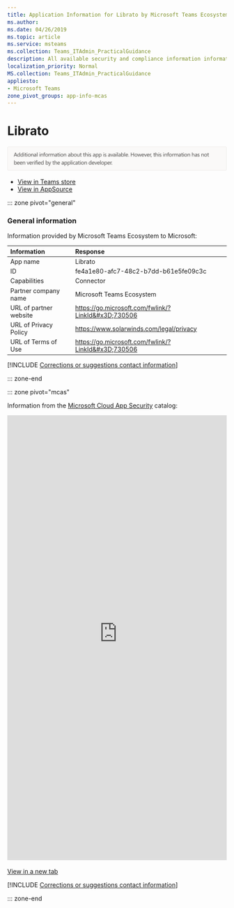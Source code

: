 ```yaml
---
title: Application Information for Librato by Microsoft Teams Ecosystem
ms.author: 
ms.date: 04/26/2019
ms.topic: article
ms.service: msteams
ms.collection: Teams_ITAdmin_PracticalGuidance
description: All available security and compliance information information for Librato, its data handling policies, its Microsoft Cloud App Security app catalog information, and security/compliance information in the CSA STAR registry.
localization_priority: Normal
MS.collection: Teams_ITAdmin_PracticalGuidance
appliesto:
- Microsoft Teams
zone_pivot_groups: app-info-mcas
---
```

# Librato

<p></p><img alt="Non-attested image" src="./images/unattested.png" width="650"/>

* <a href="https://teams.microsoft.com/l/app/fe4a1e80-afc7-48c2-b7dd-b61e5fe09c3c" target="_blank">View in Teams store</a>
* <a href="https://appsource.microsoft.com/en-us/product/office/WA104381576" target="_blank">View in AppSource</a>

::: zone pivot="general"

### General information

Information provided by Microsoft Teams Ecosystem to Microsoft:

| **Information** | **Response** |
|:----------------|:-------------|
| App name | Librato |
| ID | fe4a1e80-afc7-48c2-b7dd-b61e5fe09c3c |
| Capabilities | Connector |
| Partner company name | Microsoft Teams Ecosystem |
| URL of partner website | <https://go.microsoft.com/fwlink/?LinkId&#x3D;730506> |
| URL of Privacy Policy | <https://www.solarwinds.com/legal/privacy> |
| URL of Terms of Use | <https://go.microsoft.com/fwlink/?LinkId&#x3D;730506> |

 [!INCLUDE [Corrections or suggestions contact information](./includes/corrections-or-suggestions.md)]

::: zone-end


::: zone pivot="mcas"

Information from the [Microsoft Cloud App Security](https://www.microsoft.com/en-us/enterprise-mobility-security/cloud-app-security) catalog:

<iframe height='1020' title='Microsoft Cloud App Security Information' src='https://3ca685143b5b46b4b0e5266dadf2e97c.codepen.website/#/dashboard/17389' frameborder='no'  style='width: 100%;'></iframe>

<a href="https://3ca685143b5b46b4b0e5266dadf2e97c.codepen.website/#/dashboard/17389" target="_blank">View in a new tab</a>

[!INCLUDE [Corrections or suggestions contact information](./includes/corrections-or-suggestions.md)]

::: zone-end


